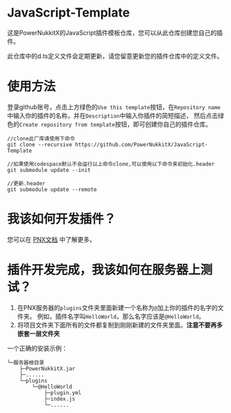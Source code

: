 # JavaScript-Template  

这是PowerNukkitX的JavaScript插件模板仓库，您可以从此仓库创建您自己的插件。  

此仓库中的d.ts定义文件会定期更新，请您留意更新您的插件仓库中的定义文件。  

# 使用方法  

登录github账号，点击上方绿色的`Use this template`按钮，在`Repository name`中输入你的插件的名称，并在`Description`中输入你插件的简短描述，
然后点击绿色的`Create repository from template`按钮，即可创建你自己的插件仓库。

```shell
//clone此厂库请使用下命令
git clone --recursive https://github.com/PowerNukkitX/JavaScript-Template

//如果使用codespace默认不会运行以上命令clone,可以使用以下命令来初始化.header
git submodule update --init

//更新.header
git submodule update --remote
```

# 我该如何开发插件？  

您可以在 [PNX文档](https://doc.powernukkitx.cn/) 中了解更多。 

# 插件开发完成，我该如何在服务器上测试？  

1. 在PNX服务器的`plugins`文件夹里面新建一个名称为`@`加上你的插件的名字的文件夹。 例如，插件名字叫`HelloWorld`，那么名字应该是`@HelloWorld`。
2. 将项目文件夹下面所有的文件都复制到刚刚新建的文件夹里面。**注意不要再多嵌套一层文件夹**

一个正确的安装示例：  

```
└─服务器根目录
    ├─PowerNukkitX.jar
    ├─......
    └─plugins
        └─@HelloWorld
            ├─plugin.yml
            ├─index.js
            └─......
```
